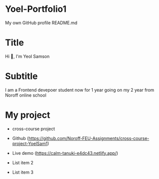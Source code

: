 # Yoel-Portfolio1

My own GitHub profile README.md

# Title

Hi 👋, I'm Yeol Samson

# Subtitle

I am a Frontend devepoer student now for 1 year going on my 2 year from Noroff online school

# My project

- cross-course project
- Github (https://github.com/Noroff-FEU-Assignments/cross-course-project-YoelSam1)
- Live demo (https://calm-tanuki-e4dc43.netlify.app/)

- List item 2
- List item 3
